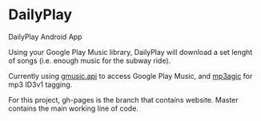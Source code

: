 DailyPlay
=========

DailyPlay Android App

Using your Google Play Music library, DailyPlay will download a set lenght of songs (i.e. enough music for the subway ride).

Currently using [gmusic.api](https://github.com/jkiddo/gmusic.api) to access Google Play Music, and [mp3agic](https://github.com/mpatric/mp3agic) for mp3 ID3v1 tagging.


For this project, gh-pages is the branch that contains website.
Master contains the main working line of code.
